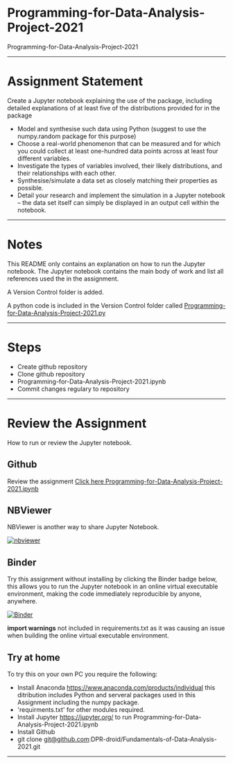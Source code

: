 # Programming-for-Data-Analysis-Project-2021
Programming-for-Data-Analysis-Project-2021

***

# Assignment Statement

Create a Jupyter notebook explaining the use of the package, including detailed explanations of at least five of the distributions provided for in the package

- Model and synthesise such data using Python (suggest to use the numpy.random package for this purpose)
- Choose a real-world phenomenon that can be measured and for which you could collect at least one-hundred data points across at least four different variables.
- Investigate the types of variables involved, their likely distributions, and their relationships with each other.
- Synthesise/simulate a data set as closely matching their properties as possible.
- Detail your research and implement the simulation in a Jupyter notebook – the data set itself can simply be displayed in an output cell within the notebook.

***

# Notes

This README only contains an explanation on how to run the Jupyter notebook. The Jupyter notebook contains the main body of work and list all references used the in the assignment.


A Version Control folder is added.

A python code is included in the Version Control folder called [Programming-for-Data-Analysis-Project-2021.py](https://github.com/DPR-droid/Programming-for-Data-Analysis-Project-2021/blob/main/Version%20Control/Programming-for-Data-Analysis-Project-2021.py)

***

# Steps

- Create github repository 
- Clone github repository 
- Programming-for-Data-Analysis-Project-2021.ipynb
- Commit changes regulary to repository

***

# Review the Assignment

How to run or review the Jupyter notebook.      

## Github
Review the assignment [Click here Programming-for-Data-Analysis-Project-2021.ipynb](https://github.com/DPR-droid/Programming-for-Data-Analysis-Project-2021/blob/main/numpy-randomV6.ipynb)

## NBViewer
NBViewer is another way to share Jupyter Notebook.

[![nbviewer](https://raw.githubusercontent.com/jupyter/design/master/logos/Badges/nbviewer_badge.svg)](https://nbviewer.org/github/DPR-droid/Programming-for-Data-Analysis-Project-2021/blob/main/numpy-randomV6.ipynb)

## Binder
Try this assignment without installing by clicking the Binder badge below, this allows you to run the Jupyter notebook in an online virtual executable environment, making the code immediately reproducible by anyone, anywhere. 

[![Binder](https://mybinder.org/badge_logo.svg)](https://mybinder.org/v2/gh/DPR-droid/Programming-for-Data-Analysis-Project-2021/main?filepath=numpy-randomV6.ipynb)

**import warnings** not included in requirements.txt as it was causing an issue when building the online virtual executable environment.

## Try at home

To try this on your own PC you require the following:
- Install Anaconda https://www.anaconda.com/products/individual this ditribution includes Python and serveral packages used in this Assignment including the numpy package. 
- 'requirments.txt' for other modules required. 
- Install Jupyter https://jupyter.org/ to run Programming-for-Data-Analysis-Project-2021.ipynb
- Install Github
- git clone git@github.com:DPR-droid/Fundamentals-of-Data-Analysis-2021.git

***